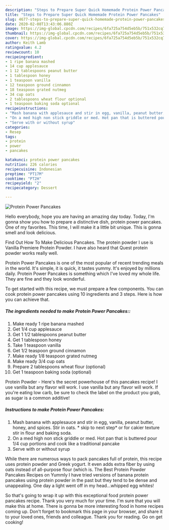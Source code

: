 ```yaml
---
description: "Steps to Prepare Super Quick Homemade Protein Power Pancakes"
title: "Steps to Prepare Super Quick Homemade Protein Power Pancakes"
slug: 4677-steps-to-prepare-super-quick-homemade-protein-power-pancakes
date: 2020-02-08T13:43:06.880Z
image: https://img-global.cpcdn.com/recipes/6fa725a754d5eb5b/751x532cq70/protein-power-pancakes-recipe-main-photo.jpg
thumbnail: https://img-global.cpcdn.com/recipes/6fa725a754d5eb5b/751x532cq70/protein-power-pancakes-recipe-main-photo.jpg
cover: https://img-global.cpcdn.com/recipes/6fa725a754d5eb5b/751x532cq70/protein-power-pancakes-recipe-main-photo.jpg
author: Keith Lamb
ratingvalue: 4.2
reviewcount: 10
recipeingredient:
- 1 ripe banana mashed
- 14 cup applesauce
- 1 12 tablespoons peanut butter
- 1 tablespoon honey
- 1 teaspoon vanilla
- 12 teaspoon ground cinnamon
- 18 teaspoon grated nutmeg
- 34 cup oats
- 2 tablespoons wheat flour optional
- 1 teaspoon baking soda optional
recipeinstructions:
- "Mash banana with applesauce and stir in egg, vanilla, peanut butter, honey, and spices. Stir in oats. * skip to next step* or for cakier texture stir in flour and baking soda."
- "On a med high non stick griddle or med. Hot pan that is buttered pour 1/4 cup portions and cook like a traditional pancake"
- "Serve with or without syrup"
categories:
- Resep
tags:
- protein
- power
- pancakes

katakunci: protein power pancakes
nutrition: 226 calories
recipecuisine: Indonesian
preptime: "PT17M"
cooktime: "PT2H"
recipeyield: "2"
recipecategory: Dessert

---
```



![Protein Power Pancakes](https://img-global.cpcdn.com/recipes/6fa725a754d5eb5b/751x532cq70/protein-power-pancakes-recipe-main-photo.jpg)

Hello everybody, hope you are having an amazing day today. Today, I'm gonna show you how to prepare a distinctive dish, protein power pancakes. One of my favorites. This time, I will make it a little bit unique. This is gonna smell and look delicious.

Find Out How To Make Delicious Pancakes. The protein powder I use is Vanilla Premiere Protein Powder. I have also heard that Quest protein powder works really well.

Protein Power Pancakes is one of the most popular of recent trending meals in the world. It's simple, it is quick, it tastes yummy. It's enjoyed by millions daily. Protein Power Pancakes is something which I've loved my whole life. They are fine and they look wonderful.


To get started with this recipe, we must prepare a few components. You can cook protein power pancakes using 10 ingredients and 3 steps. Here is how you can achieve that.

##### The ingredients needed to make Protein Power Pancakes::

1. Make ready 1 ripe banana mashed
1. Get 1/4 cup applesauce
1. Get 1 1/2 tablespoons peanut butter
1. Get 1 tablespoon honey
1. Take 1 teaspoon vanilla
1. Get 1/2 teaspoon ground cinnamon
1. Make ready 1/8 teaspoon grated nutmeg
1. Make ready 3/4 cup oats
1. Prepare 2 tablespoons wheat flour (optional)
1. Get 1 teaspoon baking soda (optional)


Protein Powder - Here&#39;s the secret powerhouse of this pancakes recipe! I use vanilla but any flavor will work. I use vanilla but any flavor will work. If you&#39;re eating low carb, be sure to check the label on the product you grab, as sugar is a common additive! 

##### Instructions to make Protein Power Pancakes:

1. Mash banana with applesauce and stir in egg, vanilla, peanut butter, honey, and spices. Stir in oats. * skip to next step* or for cakier texture stir in flour and baking soda.
1. On a med high non stick griddle or med. Hot pan that is buttered pour 1/4 cup portions and cook like a traditional pancake
1. Serve with or without syrup


While there are numerous ways to pack pancakes full of protein, this recipe uses protein powder and Greek yogurt. It even adds extra fiber by using oats instead of all-purpose flour (which is. The Best Protein Powder Pancakes Recipes on Yummly I have tried versions of banana protein pancakes using protein powder in the past but they tend to be dense and unappealing. One day a light went off in my head…whipped egg whites! 

So that's going to wrap it up with this exceptional food protein power pancakes recipe. Thank you very much for your time. I'm sure that you will make this at home. There is gonna be more interesting food in home recipes coming up. Don't forget to bookmark this page in your browser, and share it to your loved ones, friends and colleague. Thank you for reading. Go on get cooking!
